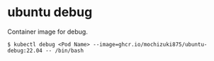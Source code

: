 # ubuntu debug
Container image for debug.

```
$ kubectl debug <Pod Name> --image=ghcr.io/mochizuki875/ubuntu-debug:22.04 -- /bin/bash
```